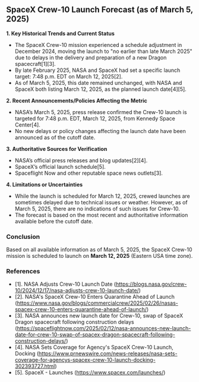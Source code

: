 ## SpaceX Crew-10 Launch Forecast (as of March 5, 2025)

**1. Key Historical Trends and Current Status**
- The SpaceX Crew-10 mission experienced a schedule adjustment in December 2024, moving the launch to "no earlier than late March 2025" due to delays in the delivery and preparation of a new Dragon spacecraft[1][3].
- By late February 2025, NASA and SpaceX had set a specific launch target: 7:48 p.m. EDT on March 12, 2025[2].
- As of March 5, 2025, this date remained unchanged, with NASA and SpaceX both listing March 12, 2025, as the planned launch date[4][5].

**2. Recent Announcements/Policies Affecting the Metric**
- NASA’s March 5, 2025, press release confirmed the Crew-10 launch is targeted for 7:48 p.m. EDT, March 12, 2025, from Kennedy Space Center[4].
- No new delays or policy changes affecting the launch date have been announced as of the cutoff date.

**3. Authoritative Sources for Verification**
- NASA’s official press releases and blog updates[2][4].
- SpaceX’s official launch schedule[5].
- Spaceflight Now and other reputable space news outlets[3].

**4. Limitations or Uncertainties**
- While the launch is scheduled for March 12, 2025, crewed launches are sometimes delayed due to technical issues or weather. However, as of March 5, 2025, there are no indications of such issues for Crew-10.
- The forecast is based on the most recent and authoritative information available before the cutoff date.

### Conclusion
Based on all available information as of March 5, 2025, the SpaceX Crew-10 mission is scheduled to launch on **March 12, 2025** (Eastern USA time zone).

### References
- [1]. NASA Adjusts Crew-10 Launch Date (https://blogs.nasa.gov/crew-10/2024/12/17/nasa-adjusts-crew-10-launch-date/)
- [2]. NASA's SpaceX Crew-10 Enters Quarantine Ahead of Launch (https://www.nasa.gov/blogs/commercialcrew/2025/02/26/nasas-spacex-crew-10-enters-quarantine-ahead-of-launch/)
- [3]. NASA announces new launch date for Crew-10, swap of SpaceX Dragon spacecraft following construction delays (https://spaceflightnow.com/2025/02/12/nasa-announces-new-launch-date-for-crew-10-swap-of-spacex-dragon-spacecraft-following-construction-delays/)
- [4]. NASA Sets Coverage for Agency's SpaceX Crew-10 Launch, Docking (https://www.prnewswire.com/news-releases/nasa-sets-coverage-for-agencys-spacex-crew-10-launch-docking-302393727.html)
- [5]. SpaceX - Launches (https://www.spacex.com/launches/)